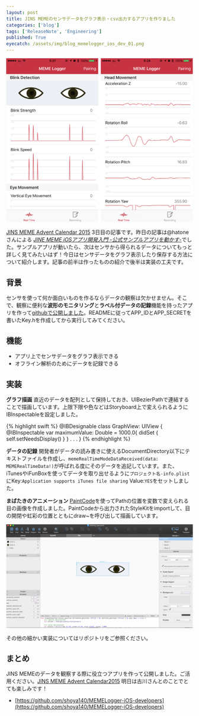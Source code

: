 ```yaml
---
layout: post
title: JINS MEMEのセンサデータをグラフ表示・csv出力するアプリを作りました
categories: ['blog']
tags: ['ReleaseNote', 'Engineering']
published: True
eyecatch: /assets/img/blog_memelogger_ios_dev_01.png
---
```


<img src="/assets/img/blog_memelogger_ios_dev_01.png" class="image-on-frame-small">

[JINS MEME Advent Calendar 2015](http://qiita.com/advent-calendar/2015/jinsmeme) 3日目の記事です。昨日の記事は@hatoneさんによる <cite>[JINE MEME iOSアプリ開発入門 -公式サンプルアプリを動かす-](http://hatone.hateblo.jp/entry/2015/12/01/162235)</cite>でした。サンプルアプリが動いたら、次はセンサから得られるデータについてもっと詳しく見てみたいはず！今日はセンサデータをグラフ表示したり保存する方法について紹介します。記事の前半は作ったものの紹介で後半は実装の工夫です。

## 背景

センサを使って何か面白いものを作るならデータの観察は欠かせません。そこで、観察に便利な**波形のモニタリング**と**ラベル付データの記録**機能を持ったアプリを作って[githubで公開しました](https://github.com/shoya140/MEMELogger-iOS-developers)。READMEに従ってAPP_IDとAPP_SECRETを書いたKey.hを作成してから実行してみてください。

## 機能

* アプリ上でセンサデータをグラフ表示できる
* オフライン解析のためにデータを記録できる

## 実装

**グラフ描画** 直近のデータを配列として保持しておき、UIBezierPathで連結することで描画しています。上限下限や色などはStoryboard上で変えられるようにIBInspectableを設定しました。

{% highlight swift %}
@IBDesignable class GraphView: UIView {
    @IBInspectable var maximumValue: Double = 1000.0{
        didSet {
            self.setNeedsDisplay()
        }
    }
    .
    .
    .
}
{% endhighlight %}

**データの記録** 開発者がデータの読み書きに使えるDocumentDirectory以下にテキストファイルを作成し、```memeRealTimeModeDataReceived(data: MEMERealTimeData!)```が呼ばれる度にそのデータを追記しています。また、iTunesやiFunBoxを使ってデータを取り出せるように```プロジェクト名-info.plist```にKey:```Application supports iTunes file sharing``` Value:```YES```をセットしました。

**まばたきのアニメーション** [PaintCode](http://www.paintcodeapp.com/)を使ってPathの位置を変数で変えられる目の画像を作成しました。PaintCodeから出力されたStyleKitをimportして、目の開閉や虹彩の位置とともにdraw~を呼び出して描画しています。

<img src="/assets/img/blog_memelogger_ios_dev_02.png" class="image-on-frame-medium">

その他の細かい実装についてはリポジトリをご参照ください。

## まとめ

JINS MEMEのデータを観察する際に役立つアプリを作って公開しました。ご活用ください。[JINS MEME Advent Calendar2015](http://qiita.com/advent-calendar/2015/jinsmeme) 明日は古川さんとのことでとても楽しみです！

* [https://github.com/shoya140/MEMELogger-iOS-developers](https://github.com/shoya140/MEMELogger-iOS-developers)
